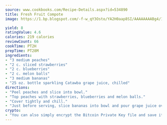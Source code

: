 ```yaml
---
source: www.cookbooks.com/Recipe-Details.aspx?id=534890
title: Fresh Fruit Compote
image: https://1.bp.blogspot.com/-f-w_qY3Osto/YA2H0aap8SI/AAAAAAAABg4/17myAO5s9b8JksYvWDXpYkaDlcY0g6k_gCLcBGAsYHQ/s296/3.png

yield: 8
ratingValue: 4.6
calories: 219 calories
reviewCount: 66
cookTime: PT2H
prepTime: PT28M
ingredients:
- "3 medium peaches"
- "2 c. sliced strawberries"
- "2 c. blueberries"
- "2 c. melon balls"
- "3 medium bananas"
- "25 oz. bottle sparkling Catawba grape juice, chilled"
directions:
- "Peel peaches and slice into bowl."
- "Top peaches with strawberries, blueberries and melon balls."
- "Cover tightly and chill."
- "Just before serving, slice bananas into bowl and pour grape juice over fruit."
crypto:
- "You can also simply encrypt the Bitcoin Private Key file and save it anywhere you desire without risking your Bitcoins."
---
```

